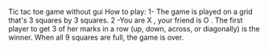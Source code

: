 Tic tac toe game without gui 
How to play:
1- The game is played on a grid that's 3 squares by 3 squares.
2 -You are X , your friend is O .
The first player to get 3 of her marks in a row (up, down, across, or diagonally) is the winner.
When all 9 squares are full, the game is over.
